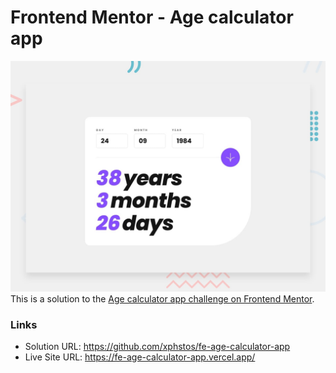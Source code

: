 # Frontend Mentor - Age calculator app

![Design preview for the Age calculator app coding challenge](./desktop-preview.jpg)
This is a solution to the [Age calculator app challenge on Frontend Mentor](https://www.frontendmentor.io/challenges/age-calculator-app-dF9DFFpj-Q).

### Links

- Solution URL: <https://github.com/xphstos/fe-age-calculator-app>
- Live Site URL: <https://fe-age-calculator-app.vercel.app/>
